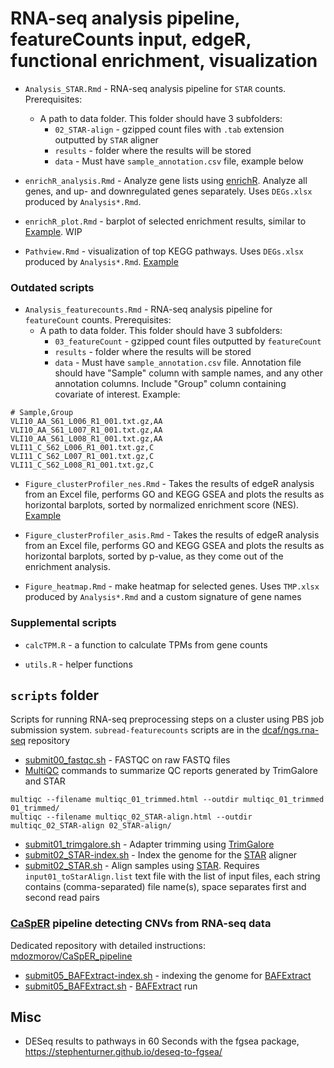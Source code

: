 # RNA-seq analysis pipeline, featureCounts input, edgeR, functional enrichment, visualization

- `Analysis_STAR.Rmd` - RNA-seq analysis pipeline for `STAR` counts. Prerequisites:
    - A path to data folder. This folder should have 3 subfolders:
        - `02_STAR-align` - gzipped count files with `.tab` extension outputted by `STAR` aligner
        - `results` - folder where the results will be stored
        - `data` - Must have `sample_annotation.csv` file, example below

- `enrichR_analysis.Rmd` - Analyze gene lists using [enrichR](https://cran.r-project.org/package=enrichR). Analyze all genes, and up- and downregulated genes separately. Uses `DEGs.xlsx` produced by `Analysis*.Rmd`.

- `enrichR_plot.Rmd` - barplot of selected enrichment results, similar to [Example](examples/Figure_clusterProfiler.pdf). WIP

- `Pathview.Rmd` - visualization of top KEGG pathways. Uses `DEGs.xlsx` produced by `Analysis*.Rmd`. [Example](examples/pathview_example.pdf)

### Outdated scripts

- `Analysis_featurecounts.Rmd` - RNA-seq analysis pipeline for `featureCount` counts. Prerequisites:
    - A path to data folder. This folder should have 3 subfolders:
        - `03_featureCount` - gzipped count files outputted by `featureCount`
        - `results` - folder where the results will be stored
        - `data` - Must have `sample_annotation.csv` file. Annotation file should have "Sample" column with sample names, and any other annotation columns. Include "Group" column containing covariate of interest. Example:
```
# Sample,Group
VLI10_AA_S61_L006_R1_001.txt.gz,AA
VLI10_AA_S61_L007_R1_001.txt.gz,AA
VLI10_AA_S61_L008_R1_001.txt.gz,AA
VLI11_C_S62_L006_R1_001.txt.gz,C
VLI11_C_S62_L007_R1_001.txt.gz,C
VLI11_C_S62_L008_R1_001.txt.gz,C
```

- `Figure_clusterProfiler_nes.Rmd` - Takes the results of edgeR analysis from an Excel file, performs GO and KEGG GSEA and plots the results as horizontal barplots, sorted by normalized enrichment score (NES). [Example](examples/Figure_clusterProfiler.pdf)

- `Figure_clusterProfiler_asis.Rmd` - Takes the results of edgeR analysis from an Excel file, performs GO and KEGG GSEA and plots the results as horizontal barplots, sorted by p-value, as they come out of the enrichment analysis.

- `Figure_heatmap.Rmd` - make heatmap for selected genes. Uses `TMP.xlsx` produced by `Analysis*.Rmd` and a custom signature of gene names

### Supplemental scripts

- `calcTPM.R` - a function to calculate TPMs from gene counts

- `utils.R` - helper functions

## `scripts` folder

Scripts for running RNA-seq preprocessing steps on a cluster using PBS job submission system. `subread-featurecounts` scripts are in the [dcaf/ngs.rna-seq](https://github.com/mdozmorov/dcaf/tree/master/ngs.rna-seq) repository

- [submit00_fastqc.sh](scripts/submit00_fastqc.sh) - FASTQC on raw FASTQ files
- [MultiQC](https://multiqc.info/) commands to summarize QC reports generated by TrimGalore and STAR
```
multiqc --filename multiqc_01_trimmed.html --outdir multiqc_01_trimmed 01_trimmed/
multiqc --filename multiqc_02_STAR-align.html --outdir multiqc_02_STAR-align 02_STAR-align/
```
- [submit01_trimgalore.sh](scripts/submit01_trimgalore.sh) - Adapter trimming using [TrimGalore](https://github.com/FelixKrueger/TrimGalore)
- [submit02_STAR-index.sh](scripts/submit02_STAR-index.sh) - Index the genome for the [STAR](https://github.com/alexdobin/STAR) aligner
- [submit02_STAR.sh](scripts/submit02_STAR.sh) - Align samples using [STAR](https://github.com/alexdobin/STAR). Requires `input01_toStarAlign.list` text file with the list of input files, each string contains (comma-separated) file name(s), space separates first and second read pairs

### [CaSpER](https://github.com/akdess/CaSpER) pipeline detecting CNVs from RNA-seq data

Dedicated repository with detailed instructions: [mdozmorov/CaSpER_pipeline](https://github.com/mdozmorov/CaSpER_pipeline)

- [submit05_BAFExtract-index.sh](scripts/submit05_BAFExtract-index.sh) - indexing the genome for [BAFExtract](https://github.com/akdess/BAFExtract) 
- [submit05_BAFExtract.sh](scripts/submit05_BAFExtract.sh) - [BAFExtract](https://github.com/akdess/BAFExtract) run

## Misc

- DESeq results to pathways in 60 Seconds with the fgsea package, https://stephenturner.github.io/deseq-to-fgsea/